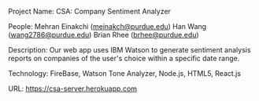 Project Name:
    CSA: Company Sentiment Analyzer


People:
    Mehran Einakchi (meinakch@purdue.edu)
    Han Wang (wang2786@purdue.edu)
    Brian Rhee (brhee@purdue.edu)


Description:
    Our web app uses IBM Watson to generate sentiment analysis reports on companies of the user's choice within a specific date range.


Technology:
    FireBase, Watson Tone Analyzer, Node.js, HTML5, React.js

URL:
    https://csa-server.herokuapp.com
